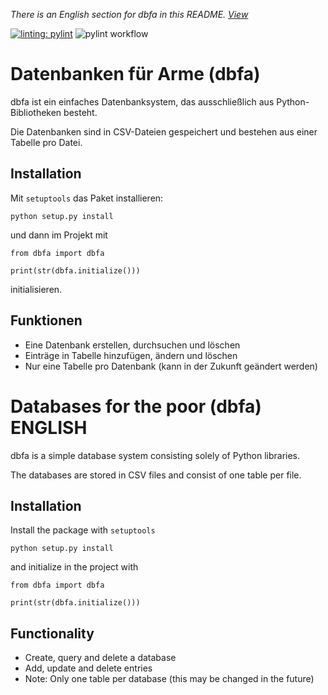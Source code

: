 *There is an English section for dbfa in this README. [View](#databases-for-the-poor-dbfa-english)*

[![linting: pylint](https://img.shields.io/badge/linting-pylint-yellowgreen)](https://github.com/pylint-dev/pylint)
![pylint workflow](https://github.com/juhnsa/dbfa/actions/workflows/pylint.yml/badge.svg)

# Datenbanken für Arme (dbfa)

dbfa ist ein einfaches Datenbanksystem, das ausschließlich aus Python-Bibliotheken besteht.

Die Datenbanken sind in CSV-Dateien gespeichert und bestehen aus einer Tabelle pro Datei.

## Installation

Mit `setuptools` das Paket installieren:

```python3
python setup.py install
```

und dann im Projekt mit

```
from dbfa import dbfa

print(str(dbfa.initialize()))
```

initialisieren.

## Funktionen

- Eine Datenbank erstellen, durchsuchen und löschen
- Einträge in Tabelle hinzufügen, ändern und löschen
- Nur eine Tabelle pro Datenbank (kann in der Zukunft geändert werden)

# Databases for the poor (dbfa) ENGLISH

dbfa is a simple database system consisting solely of Python libraries.

The databases are stored in CSV files and consist of one table per file.

## Installation

Install the package with `setuptools`

```python3
python setup.py install
```

and initialize in the project with

```
from dbfa import dbfa

print(str(dbfa.initialize()))
```

## Functionality

- Create, query and delete a database
- Add, update and delete entries
- Note: Only one table per database (this may be changed in the future)